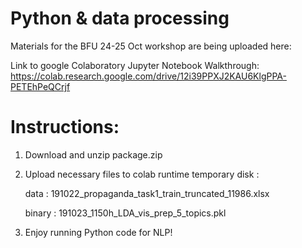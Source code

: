 Python & data processing
========================

Materials for the BFU 24-25 Oct workshop are being uploaded here:

Link to google Colaboratory Jupyter Notebook Walkthrough:
https://colab.research.google.com/drive/12i39PPXJ2KAU6KlgPPA-PETEhPeQCrjf

Instructions: 
=============
1. Download and unzip package.zip

2. Upload necessary files to colab runtime temporary disk :

   data    :  191022_propaganda_task1_train_truncated_11986.xlsx
   
   binary  :  191023_1150h_LDA_vis_prep_5_topics.pkl
   
3. Enjoy running Python code for NLP!
